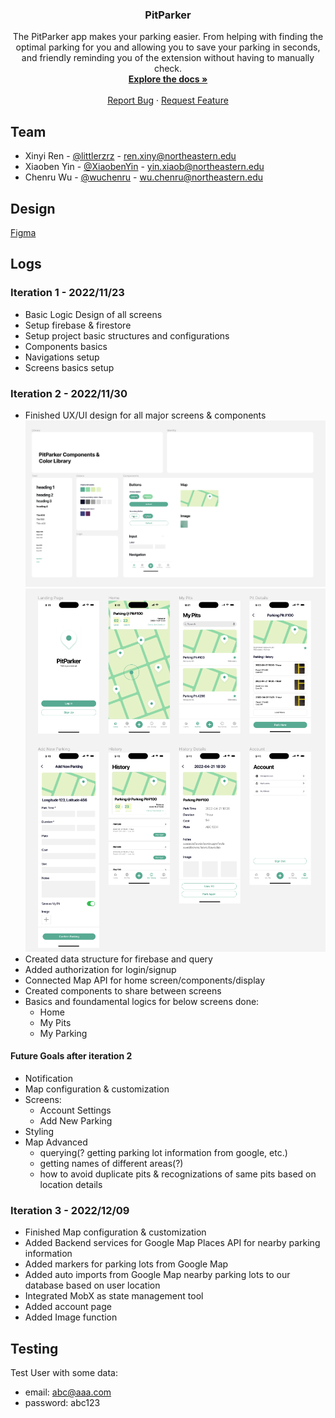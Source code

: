 <div id="top"></div>

<!-- PROJECT LOGO -->

<div align="center">
  <!-- <a href="https://github.com/PitParkerTeam/MobileApp-PitParker">
    <img src="images/logo.png" alt="Logo" width="80" height="auto">
  </a> -->
</div>


<h3 align="center">PitParker</h3>

  <p align="center">
    The PitParker app makes your parking easier. From helping with finding the optimal parking for you and allowing you to save your parking in seconds, and friendly reminding you of the extension without having to manually check.
    <br />
    <a href="https://github.com/PitParkerTeam/MobileApp-PitParker">
        <strong>Explore the docs »</strong>
    </a>
    <br />
    <br />
    <!-- <a href="">View Live Demo</a> -->
    <!-- · -->
    <a href="https://github.com/PitParkerTeam/MobileApp-PitParker/issues">Report Bug</a>
    ·
    <a href="https://github.com/PitParkerTeam/MobileApp-PitParker/issues">Request Feature</a>
  </p>


## Team

- Xinyi Ren - [@littlerzrz](https://github.com/littlerzrz) - ren.xiny@northeastern.edu
- Xiaoben Yin - [@XiaobenYin](https://github.com/XiaobenYin) - yin.xiaob@northeastern.edu
- Chenru Wu - [@wuchenru](https://github.com/wuchenru) - wu.chenru@northeastern.edu

## Design
[Figma](https://www.figma.com/file/bdToIyhr0VmqOBXjil023Y/PitParker-Mobile-Design?node-id=0%3A1&t=Zz1Viqm3hyRdWWrL-1)

<!-- ## Screens -->

<!-- LOGS -->

## Logs

### Iteration 1 - 2022/11/23
- Basic Logic Design of all screens
- Setup firebase & firestore
- Setup project basic structures and configurations
- Components basics
- Navigations setup
- Screens basics setup

### Iteration 2 - 2022/11/30
- Finished UX/UI design for all major screens & components
    ![components_design](logs/v2.0.0/components_design_v2.0.0.png)
    ![screens_design](logs/v2.0.0/screens_design_v2.0.0.png)
- Created data structure for firebase and query
- Added authorization for login/signup
- Connected Map API for home screen/components/display
- Created components to share between screens
- Basics and foundamental logics for below screens done:
  - Home
  - My Pits
  - My Parking

#### Future Goals after iteration 2
- Notification
- Map configuration & customization
- Screens:
  - Account Settings
  - Add New Parking
- Styling
- Map Advanced
  - querying(? getting parking lot information from google, etc.)
  - getting names of different areas(?)
  - how to avoid duplicate pits & recognizations of same pits based on location details

### Iteration 3 - 2022/12/09
- Finished Map configuration & customization
- Added Backend services for Google Map Places API for nearby parking information
- Added markers for parking lots from Google Map
- Added auto imports from Google Map nearby parking lots to our database based on user location
- Integrated MobX as state management tool
- Added account page
- Added Image function

## Testing
Test User with some data:
- email: abc@aaa.com
- password: abc123
<!-- MARKDOWN LINKS & IMAGES -->

[project-url]: https://github.com/PitParkerTeam/MobileApp-PitParker
